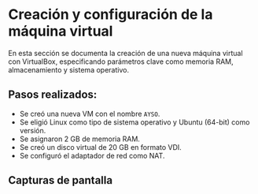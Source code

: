 # Creación y configuración de la máquina virtual
En esta sección se documenta la creación de una nueva máquina virtual con VirtualBox, especificando parámetros clave como memoria RAM, almacenamiento y sistema operativo.

## Pasos realizados:
- Se creó una nueva VM con el nombre `AYSO`.
- Se eligió Linux como tipo de sistema operativo y Ubuntu (64-bit) como versión.
- Se asignaron 2 GB de memoria RAM.
- Se creó un disco virtual de 20 GB en formato VDI.
- Se configuró el adaptador de red como NAT.

## Capturas de pantalla

